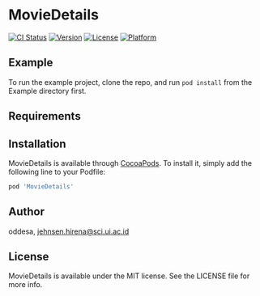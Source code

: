 # MovieDetails

[![CI Status](https://img.shields.io/travis/oddesa/MovieDetails.svg?style=flat)](https://travis-ci.org/oddesa/MovieDetails)
[![Version](https://img.shields.io/cocoapods/v/MovieDetails.svg?style=flat)](https://cocoapods.org/pods/MovieDetails)
[![License](https://img.shields.io/cocoapods/l/MovieDetails.svg?style=flat)](https://cocoapods.org/pods/MovieDetails)
[![Platform](https://img.shields.io/cocoapods/p/MovieDetails.svg?style=flat)](https://cocoapods.org/pods/MovieDetails)

## Example

To run the example project, clone the repo, and run `pod install` from the Example directory first.

## Requirements

## Installation

MovieDetails is available through [CocoaPods](https://cocoapods.org). To install
it, simply add the following line to your Podfile:

```ruby
pod 'MovieDetails'
```

## Author

oddesa, jehnsen.hirena@sci.ui.ac.id

## License

MovieDetails is available under the MIT license. See the LICENSE file for more info.
